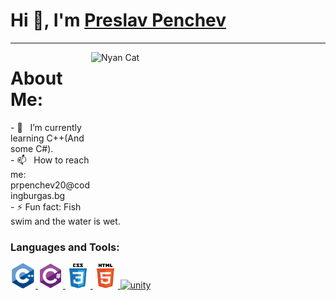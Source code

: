 # Hi 👋, I'm [Preslav Penchev](https://github.com/prpenchev20/)
<hr>
<img align="right" height="250" width="375" alt="Nyan Cat" src="https://cdnv.vipestudio.com/uploads/2020/06/unnamed-file.wp.gif" />

<h1 align="left">About Me:</h1>
- 🚀 &nbsp; I’m currently learning C++(And some C#). <br>
- 📫 &nbsp; How to reach me: prpenchev20@codingburgas.bg <br>
- ⚡ Fun fact: Fish swim and the water is wet. <br>


<h3 align="left">Languages and Tools:</h3>
<p align="left"> <a href="https://www.w3schools.com/cpp/" target="_blank"> <img src="https://raw.githubusercontent.com/devicons/devicon/master/icons/cplusplus/cplusplus-original.svg" alt="cplusplus" width="40" height="40"/> </a> <a href="https://www.w3schools.com/cs/" target="_blank"> <img src="https://raw.githubusercontent.com/devicons/devicon/master/icons/csharp/csharp-original.svg" alt="csharp" width="40" height="40"/> </a> <a href="https://www.w3schools.com/css/" target="_blank"> <img src="https://raw.githubusercontent.com/devicons/devicon/master/icons/css3/css3-original-wordmark.svg" alt="css3" width="40" height="40"/> </a> <a href="https://www.w3.org/html/" target="_blank"> <img src="https://raw.githubusercontent.com/devicons/devicon/master/icons/html5/html5-original-wordmark.svg" alt="html5" width="40" height="40"/> </a> <a href="https://unity.com/" target="_blank"> <img src="https://www.vectorlogo.zone/logos/unity3d/unity3d-icon.svg" alt="unity" width="40" height="40"/> </a> </p>
